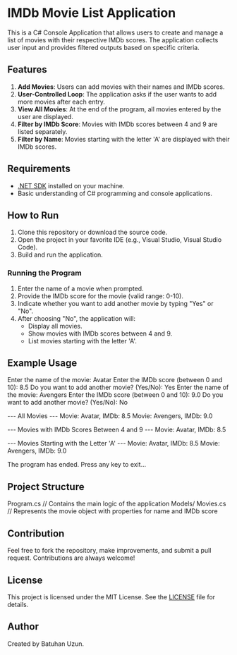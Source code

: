 # IMDb Movie List Application

This is a C# Console Application that allows users to create and manage a list of movies with their respective IMDb scores. The application collects user input and provides filtered outputs based on specific criteria.

## Features

1. **Add Movies**: Users can add movies with their names and IMDb scores.
2. **User-Controlled Loop**: The application asks if the user wants to add more movies after each entry.
3. **View All Movies**: At the end of the program, all movies entered by the user are displayed.
4. **Filter by IMDb Score**: Movies with IMDb scores between 4 and 9 are listed separately.
5. **Filter by Name**: Movies starting with the letter 'A' are displayed with their IMDb scores.

## Requirements

- [.NET SDK](https://dotnet.microsoft.com/download) installed on your machine.
- Basic understanding of C# programming and console applications.

## How to Run

1. Clone this repository or download the source code.
2. Open the project in your favorite IDE (e.g., Visual Studio, Visual Studio Code).
3. Build and run the application.

### Running the Program

1. Enter the name of a movie when prompted.
2. Provide the IMDb score for the movie (valid range: 0-10).
3. Indicate whether you want to add another movie by typing "Yes" or "No".
4. After choosing "No", the application will:
   - Display all movies.
   - Show movies with IMDb scores between 4 and 9.
   - List movies starting with the letter 'A'.

## Example Usage

Enter the name of the movie: Avatar Enter the IMDb score (between 0 and 10): 8.5 Do you want to add another movie? (Yes/No): Yes Enter the name of the movie: Avengers Enter the IMDb score (between 0 and 10): 9.0 Do you want to add another movie? (Yes/No): No

--- All Movies --- Movie: Avatar, IMDb: 8.5 Movie: Avengers, IMDb: 9.0

--- Movies with IMDb Scores Between 4 and 9 --- Movie: Avatar, IMDb: 8.5

--- Movies Starting with the Letter 'A' --- Movie: Avatar, IMDb: 8.5 Movie: Avengers, IMDb: 9.0

The program has ended. Press any key to exit...


## Project Structure

Program.cs // Contains the main logic of the application
Models/
Movies.cs // Represents the movie object with properties for name and IMDb score


## Contribution

Feel free to fork the repository, make improvements, and submit a pull request. Contributions are always welcome!

## License

This project is licensed under the MIT License. See the [LICENSE](LICENSE) file for details.

## Author

Created by Batuhan Uzun.


